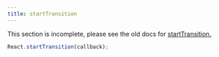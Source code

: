 ```yaml
---
title: startTransition
---
```


<Wip>

This section is incomplete, please see the old docs for [startTransition.](https://reactjs.org/docs/react-api.html#starttransition)

</Wip>


<Intro>

```js
React.startTransition(callback);
```

</Intro>

<InlineToc />
